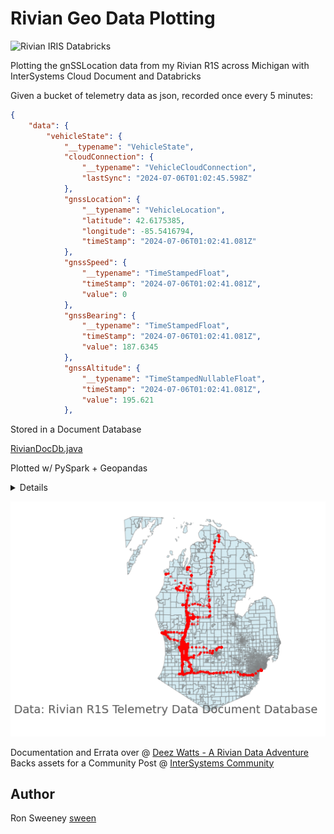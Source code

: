 # Rivian Geo Data Plotting

![Rivian IRIS Databricks](assets/rivian_iris_databricks.jpg)

Plotting the gnSSLocation data from my Rivian R1S across Michigan with InterSystems Cloud Document and Databricks

Given a bucket of telemetry data as json, recorded once every 5 minutes:

```json
{
    "data": {
        "vehicleState": {
            "__typename": "VehicleState",
            "cloudConnection": {
                "__typename": "VehicleCloudConnection",
                "lastSync": "2024-07-06T01:02:45.598Z"
            },
            "gnssLocation": {
                "__typename": "VehicleLocation",
                "latitude": 42.6175385,
                "longitude": -85.5416794,
                "timeStamp": "2024-07-06T01:02:41.081Z"
            },
            "gnssSpeed": {
                "__typename": "TimeStampedFloat",
                "timeStamp": "2024-07-06T01:02:41.081Z",
                "value": 0
            },
            "gnssBearing": {
                "__typename": "TimeStampedFloat",
                "timeStamp": "2024-07-06T01:02:41.081Z",
                "value": 187.6345
            },
            "gnssAltitude": {
                "__typename": "TimeStampedNullableFloat",
                "timeStamp": "2024-07-06T01:02:41.081Z",
                "value": 195.621
            },

```

Stored in a Document Database 


[RivianDocDb.java](databricks_rivian_irisdocdb/RivianDocDb.java)


Plotted w/ PySpark + Geopandas


<details>

```python
    import geopandas as gpd
    import geodatasets
    from shapely.geometry import Polygon

    dbtablequery = f"(SELECT TOP 1000 lat,longitude FROM JSON_TABLE(deezwatts2 FORMAT COLLECTION, '$' COLUMNS (lat VARCHAR(20) path '$.whip2.data.vehicleState.gnssLocation.latitude', longitude VARCHAR(20) path '$.whip2.data.vehicleState.gnssLocation.longitude' ))) AS temp_table;"

    # Read data from InterSystems Document Database via query above
    df = (spark.read.format("jdbc") \
    .option("url", "jdbc:IRIS://k8s-05868f04-a88b7ecb-5c5e41660d-404345a22ba1370c.elb.us-east-1.amazonaws.com:443/USER") \
    .option("jars", "/Volumes/cloudsql/iris/irisvolume/intersystems-document-1.0.1.jar") \
    .option("driver", "com.intersystems.jdbc.IRISDriver") \
    .option("dbtable", dbtablequery) \
    .option("sql", "SELECT * FROM temp_table;") \
    .option("user", "SQLAdmin") \
    .option("password", "REDACTED") \
    .option("connection security level","10") \
    .option("sslConnection","true") \
    .load())
    # sdoh map is fantastic with bounding boxes
    michigan = gpd.read_file(geodatasets.get_path("geoda.us_sdoh"))

    gdf = gpd.GeoDataFrame(
        df.toPandas(), 
        geometry=gpd.points_from_xy(df.toPandas()['longitude'].astype(float), df.toPandas()['lat'].astype(float)), 
        crs=michigan.crs #"EPSG:4326"
    )

    # used this fantastic tool to draw my bounding box https://www.keene.edu/campus/maps/tool/
    polygon = Polygon([
        (
            -87.286377,
            45.9664245
        ),
        (
            -81.6503906,
            45.8134865
        ),
        (
            -82.3864746,
            42.1063737
        ),
        (
            -84.7814941,
            41.3520721
        ),
        (
            -87.253418,
            42.5045029
        ),
        (
            -87.5610352,
            45.8823607
        )
        ])

    ax = michigan.clip(polygon).plot(color="lightblue", alpha=0.5,linewidth=0.8, edgecolor='gray')
    ax.axis('off')
    ax.annotate("Data: Rivian R1S Telemetry Data via InterSystems Document Database", xy=(0.01, .085), xycoords='figure fraction', fontsize=14, color='#555555')

    gdf.plot(ax=ax, color="red", markersize=1.50, alpha=0.5, figsize=(200,200))
```

</details>

![Rivian Geo Plot Michigan](assets/deezwatts-geo.png)

Documentation and Errata over @ [Deez Watts - A Rivian Data Adventure](https://www.deezwatts.com)  
Backs assets for a Community Post @ [InterSystems Community](https://community.intersystems.com/post/rivian-geolocation-plotting-iris-cloud-document-and-databricks)  
 
## Author
Ron Sweeney [sween](https://www.github.com/sween)